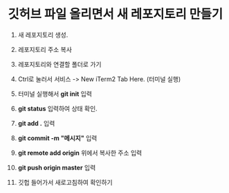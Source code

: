 깃허브 파일 올리면서 새 레포지토리 만들기
============

1. 새 레포지토리 생성.   

2. 레포지토리 주소 복사  

3. 레포지토리와 연결할 폴더로 가기    

4. Ctrl로 눌러서 서비스 -> New iTerm2 Tab Here. (터미널 실행) 

5. 터미널 실행해서 **git init** 입력

6. **git status** 입력하여 상태 확인.  

7. **git add .** 입력

8. **git commit -m "메시지"** 입력

9. **git remote add origin** 위에서 복사한 주소 입력 

10. **git push origin master** 입력 

11. 깃헙 들어가서 새로고침하여 확인하기





















